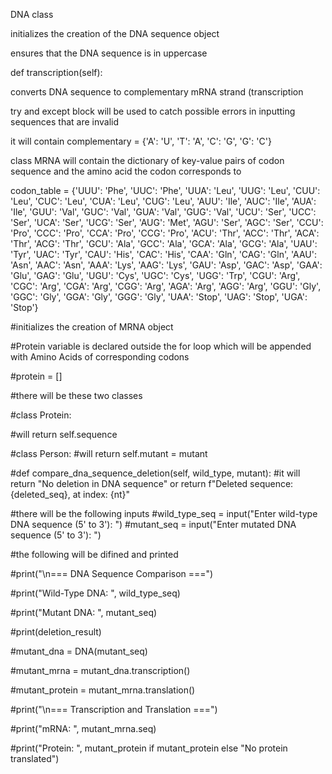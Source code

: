 DNA class

initializes the creation of the DNA sequence object

ensures that the DNA sequence is in uppercase

def transcription(self):

converts DNA sequence to complementary mRNA strand (transcription

try and except block will be used to catch possible errors in inputting sequences that are invalid

it will contain complementary = {'A': 'U', 'T': 'A', 'C': 'G', 'G': 'C'}
        

class MRNA
will contain the dictionary of key-value pairs of codon sequence and the amino acid the codon corresponds to

codon_table = {'UUU': 'Phe', 'UUC': 'Phe', 'UUA': 'Leu', 'UUG': 'Leu', 'CUU': 'Leu',
'CUC': 'Leu', 'CUA': 'Leu', 'CUG': 'Leu', 'AUU': 'Ile', 'AUC': 'Ile',
'AUA': 'Ile', 'GUU': 'Val', 'GUC': 'Val', 'GUA': 'Val', 'GUG': 'Val',
'UCU': 'Ser', 'UCC': 'Ser', 'UCA': 'Ser', 'UCG': 'Ser', 'AUG': 'Met',
'AGU': 'Ser', 'AGC': 'Ser', 'CCU': 'Pro', 'CCC': 'Pro', 'CCA': 'Pro',
'CCG': 'Pro', 'ACU': 'Thr', 'ACC': 'Thr', 'ACA': 'Thr', 'ACG': 'Thr',
 'GCU': 'Ala', 'GCC': 'Ala', 'GCA': 'Ala', 'GCG': 'Ala', 'UAU': 'Tyr',
'UAC': 'Tyr', 'CAU': 'His', 'CAC': 'His', 'CAA': 'Gln', 'CAG': 'Gln',
'AAU': 'Asn', 'AAC': 'Asn', 'AAA': 'Lys', 'AAG': 'Lys', 'GAU': 'Asp',
'GAC': 'Asp', 'GAA': 'Glu', 'GAG': 'Glu', 'UGU': 'Cys', 'UGC': 'Cys',
'UGG': 'Trp', 'CGU': 'Arg', 'CGC': 'Arg', 'CGA': 'Arg', 'CGG': 'Arg',
'AGA': 'Arg', 'AGG': 'Arg', 'GGU': 'Gly', 'GGC': 'Gly', 'GGA': 'Gly',
'GGG': 'Gly', 'UAA': 'Stop', 'UAG': 'Stop', 'UGA': 'Stop'}

#initializes the creation of MRNA object

#Protein variable is declared outside the for loop which will be appended with Amino Acids of corresponding codons

#protein = []
       
              
#there will be these two classes 
 
#class Protein:

#will return self.sequence

#class Person:
#will return self.mutant = mutant
        
  #def compare_dna_sequence_deletion(self, wild_type, mutant):
#it will return "No deletion in DNA sequence"    or     return f"Deleted sequence: {deleted_seq}, at index: {nt}"

#there will be the following inputs 
#wild_type_seq = input("Enter wild-type DNA sequence (5' to 3'): ")
#mutant_seq = input("Enter mutated DNA sequence (5' to 3'): ")

#the following will be difined and printed 

#print("\n=== DNA Sequence Comparison ===")

#print("Wild-Type DNA: ", wild_type_seq)

#print("Mutant DNA:    ", mutant_seq)

#print(deletion_result)

#mutant_dna = DNA(mutant_seq)

#mutant_mrna = mutant_dna.transcription()

#mutant_protein = mutant_mrna.translation()

#print("\n=== Transcription and Translation ===")

#print("mRNA:          ", mutant_mrna.seq)

#print("Protein:       ", mutant_protein if mutant_protein else "No protein translated")
